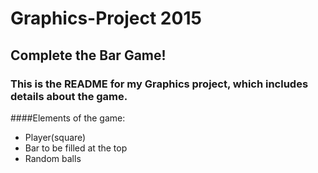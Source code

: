# Graphics-Project 2015
## Complete the Bar Game!

### This is the README for my Graphics project, which includes details about the game.

####Elements of the game:

- Player(square)
- Bar to be filled at the top
- Random balls
